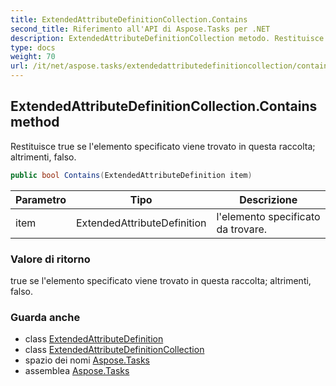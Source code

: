 ```yaml
---
title: ExtendedAttributeDefinitionCollection.Contains
second_title: Riferimento all'API di Aspose.Tasks per .NET
description: ExtendedAttributeDefinitionCollection metodo. Restituisce true se lelemento specificato viene trovato in questa raccolta altrimenti falso.
type: docs
weight: 70
url: /it/net/aspose.tasks/extendedattributedefinitioncollection/contains/
---
```

## ExtendedAttributeDefinitionCollection.Contains method

Restituisce true se l'elemento specificato viene trovato in questa raccolta; altrimenti, falso.

```csharp
public bool Contains(ExtendedAttributeDefinition item)
```

| Parametro | Tipo | Descrizione |
| --- | --- | --- |
| item | ExtendedAttributeDefinition | l'elemento specificato da trovare. |

### Valore di ritorno

true se l'elemento specificato viene trovato in questa raccolta; altrimenti, falso.

### Guarda anche

* class [ExtendedAttributeDefinition](../../extendedattributedefinition/)
* class [ExtendedAttributeDefinitionCollection](../)
* spazio dei nomi [Aspose.Tasks](../../extendedattributedefinitioncollection/)
* assemblea [Aspose.Tasks](../../../)


